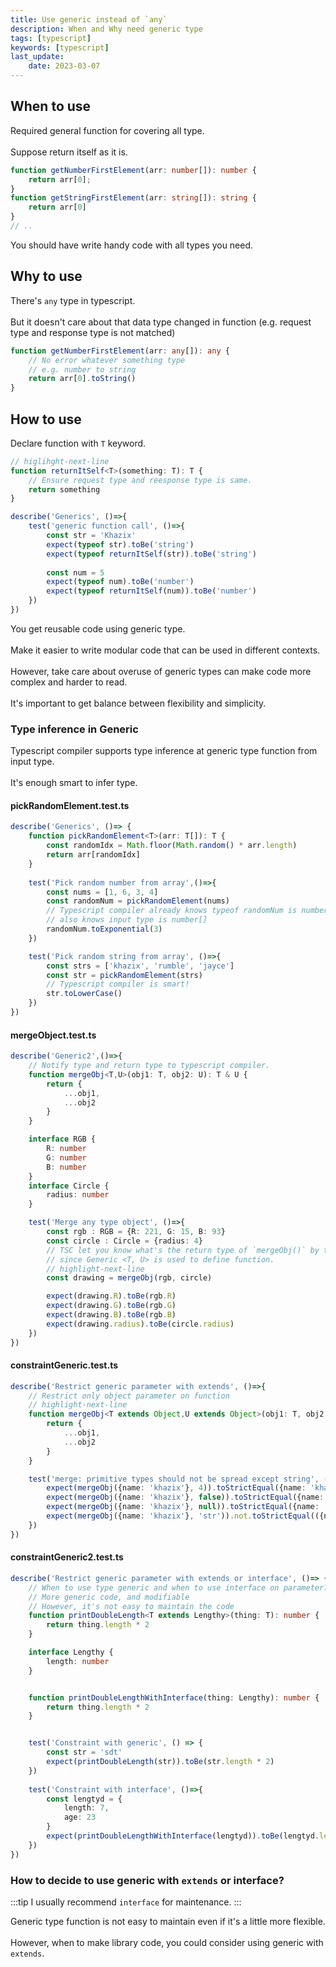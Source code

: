 ```yaml
---
title: Use generic instead of `any`
description: When and Why need generic type
tags: [typescript]
keywords: [typescript]
last_update:
    date: 2023-03-07
---
```


## When to use
Required general function for covering all type. <br></br>
Suppose return itself as it is. 
```typescript
function getNumberFirstElement(arr: number[]): number {
    return arr[0];
}
function getStringFirstElement(arr: string[]): string {
    return arr[0]
}
// ..
```
You should have write handy code with all types you need.

## Why to use
There's `any` type in typescript. <br></br>
But it doesn't care about that data type changed in function (e.g. request type and response type is not matched)

```typescript
function getNumberFirstElement(arr: any[]): any {
    // No error whatever something type
    // e.g. number to string
    return arr[0].toString()
}
```

## How to use
Declare function with `T` keyword.

```typescript
// higlihght-next-line
function returnItSelf<T>(something: T): T {
    // Ensure request type and reesponse type is same.
    return something
}

describe('Generics', ()=>{
    test('generic function call', ()=>{
        const str = 'Khazix'
        expect(typeof str).toBe('string')
        expect(typeof returnItSelf(str)).toBe('string')
        
        const num = 5
        expect(typeof num).toBe('number')
        expect(typeof returnItSelf(num)).toBe('number')
    })
})
```

You get reusable code using generic type. <br></br>
Make it easier to write modular code that can be used in different contexts. <br></br>
However, take care about overuse of generic types can make code more complex and harder to read. <br></br>
It's important to get balance between flexibility and simplicity.


### Type inference in Generic
Typescript compiler supports type inference at generic type function from input type. <br></br>
It's enough smart to infer type.

#### pickRandomElement.test.ts
```typescript
describe('Generics', ()=> {
    function pickRandomElement<T>(arr: T[]): T {
        const randomIdx = Math.floor(Math.random() * arr.length)
        return arr[randomIdx]
    }
    
    test('Pick random number from array',()=>{
        const nums = [1, 6, 3, 4]
        const randomNum = pickRandomElement(nums)
        // Typescript compiler already knows typeof randomNum is number
        // also knows input type is number[]
        randomNum.toExponential(3)
    })

    test('Pick random string from array', ()=>{
        const strs = ['khazix', 'rumble', 'jayce']
        const str = pickRandomElement(strs)
        // Typescript compiler is smart!
        str.toLowerCase()
    })
})
```
#### mergeObject.test.ts
```typescript
describe('Generic2',()=>{
    // Notify type and return type to typescript compiler.
    function mergeObj<T,U>(obj1: T, obj2: U): T & U {
        return {
            ...obj1,
            ...obj2
        }
    }

    interface RGB {
        R: number
        G: number
        B: number
    }
    interface Circle {
        radius: number
    }

    test('Merge any type object', ()=>{
        const rgb : RGB = {R: 221, G: 15, B: 93}
        const circle : Circle = {radius: 4}
        // TSC let you know what's the return type of `mergeObj()` by type inference
        // since Generic <T, U> is used to define function. 
        // highlight-next-line
        const drawing = mergeObj(rgb, circle)

        expect(drawing.R).toBe(rgb.R)
        expect(drawing.G).toBe(rgb.G)
        expect(drawing.B).toBe(rgb.B)
        expect(drawing.radius).toBe(circle.radius)
    })
})
```

#### constraintGeneric.test.ts
```typescript
describe('Restrict generic parameter with extends', ()=>{
    // Restrict only object parameter on function
    // highlight-next-line
    function mergeObj<T extends Object,U extends Object>(obj1: T, obj2: U): T & U {
        return {
            ...obj1,
            ...obj2
        }
    }

    test('merge: primitive types should not be spread except string', ()=>{
        expect(mergeObj({name: 'khazix'}, 4)).toStrictEqual({name: 'khazix'})
        expect(mergeObj({name: 'khazix'}, false)).toStrictEqual({name: 'khazix'})
        expect(mergeObj({name: 'khazix'}, null)).toStrictEqual({name: 'khazix'})
        expect(mergeObj({name: 'khazix'}, 'str')).not.toStrictEqual(({name: 'khazix'}))
    })
})
```

#### constraintGeneric2.test.ts
```typescript
describe('Restrict generic parameter with extends or interface', ()=> {
    // When to use type generic and when to use interface on parameter?
    // More generic code, and modifiable
    // However, it's not easy to maintain the code
    function printDoubleLength<T extends Lengthy>(thing: T): number {
        return thing.length * 2
    }

    interface Lengthy {
        length: number
    }


    function printDoubleLengthWithInterface(thing: Lengthy): number {
        return thing.length * 2
    }


    test('Constraint with generic', () => {
        const str = 'sdt'
        expect(printDoubleLength(str)).toBe(str.length * 2)
    })
    
    test('Constraint with interface', ()=>{
        const lengtyd = {
            length: 7,
            age: 23
        }
        expect(printDoubleLengthWithInterface(lengtyd)).toBe(lengtyd.length * 2)
    })
})
```


### How to decide to use generic with `extends` or interface?
:::tip
I usually recommend `interface` for maintenance.
:::

Generic type function is not easy to maintain even if it's a little more flexible. <br></br>
However, when to make library code, you could consider using generic with `extends`.
